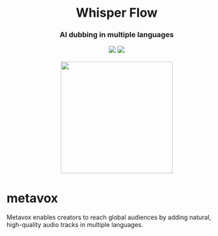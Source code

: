<div align="center">
<h1 align="center"> Whisper Flow </h1> 
<h3>AI dubbing in multiple languages</br></h3>
<img src="https://img.shields.io/badge/Progress-0%25-red"> <img src="https://img.shields.io/badge/Feedback-Welcome-green">
</br>
</br>
<kbd>
<img src="https://github.com/dimastatz/whisper-flow/blob/da8b67c6180566b987854b2fb94670fee92e6682/docs/imgs/whisper-flow.png?raw=true" width="256px"> 
</kbd>
</div>


# metavox
Metavox enables creators to reach global audiences by adding natural, high-quality audio tracks in multiple languages.

